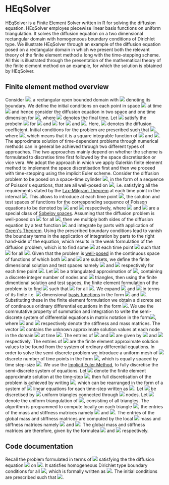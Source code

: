 # HEqSolver
HEqSolver is a Finite Element Solver written in R for solving the diffusion equation. HEqSolver employes piecewise linear basis functions on uniform triangulation. It solves the diffusion equation on a two dimensional rectangular domain with homogeneous boundary conditions of Dirichlet type. We illustrate HEqSolver through an example of the diffusion equation posed on a rectangular domain in which we present both the relevant theory of the finite element method a long with the time-stepping scheme. All this is illustrated through the presentation of the mathematical theory of the finite element method on an example, for which the solution is obtained by HEqSolver. 
## Finite element method overview
Consider <img src="https://latex.codecogs.com/svg.latex?\Large&space;\Omega=(0\,\,\,1)\times(0\,\,\,1)\subset\mathbb{R}^2"/>, a rectangular open bounded domain with <img src="https://latex.codecogs.com/svg.latex?\Large&space;\partial\Omega\subset\mathbb{R}^2"/> denoting its boundary. We define the initial conditions on each point in space <img src="https://latex.codecogs.com/svg.latex?\Large&space;(x,y)\in\Omega"/> at time <img src="https://latex.codecogs.com/svg.latex?\Large&space;t=0"/> and hence consider the diffusion equation in two space and one time dimension for <img src="https://latex.codecogs.com/svg.latex?\Large&space;0<t\leq\,T_{max}"/>, where <img src="https://latex.codecogs.com/svg.latex?\Large&space;T_{max}"/> denotes the final time.  Let <img src="https://latex.codecogs.com/svg.latex?\Large&space;u(x,y,t)"/> satisfy the probelm <img src="https://latex.codecogs.com/svg.latex?\Large&space;\frac{\partial\,u}{\partial\,t}=D\Delta\,u(x,y)"/> for <img src="https://latex.codecogs.com/svg.latex?\Large&space;\!(x,y)\in\Omega,\,\,\,t\in(0\,\,\,T_{max}\]"/> and <img src="https://latex.codecogs.com/svg.latex?\Large&space;u(x,y,t)=0"/> for <img src="https://latex.codecogs.com/svg.latex?\Large&space;\quad(x,y)\in\partial\Omega"/> and <img src="https://latex.codecogs.com/svg.latex?\Large&space;t>0"/>. Here, <img src="https://latex.codecogs.com/svg.latex?\Large&space;D>0"/> denotes the diffusion coefficient. Initial conditions for the problem are prescribed such that <img src="https://latex.codecogs.com/svg.latex?\Large&space;u(x,y,0)=u_0(x,y)"/>, where <img src="https://latex.codecogs.com/svg.latex?\Large&space;u_0(x,y)\in\mathbb{L}_2(\Omega)"/>, which means that it is a square integrable function of <img src="https://latex.codecogs.com/svg.latex?\Large&space;x"/> and <img src="https://latex.codecogs.com/svg.latex?\Large&space;y"/>. The approximate solution of time-dependent problems through numerical methods can in general be achieved through two different types of approaches. The two approaches mainly depend on whether the scheme is formulated to discretise time first followed by the space discretisation or vice vera. We adopt the approach in which we apply Galerkin finite element method to implement the space discretisation first and then we proceed with time-stepping using the implicit Euler scheme. Consider the diffusion problem to be posed on a space-time cylinder <img src="https://latex.codecogs.com/svg.latex?\Large&space;\Omega\times(0\,\,\,T_{max}\]"/>, in the form of a sequence of Poisson's equations, that are all well-posed on <img src="https://latex.codecogs.com/svg.latex?\Large&space;\Omega"/>, i.e. satisfying all the requirements stated by the [Lax-Milgram Theorem](http://mathworld.wolfram.com/Lax-MilgramTheorem.html) at each time point in the interval <img src="https://latex.codecogs.com/svg.latex?\Large&space;(0\,\,\,T_{max}\]"/>. 
This allows to introduce at each time point <img src="https://latex.codecogs.com/svg.latex?\Large&space;t"/>, the solution and test spaces of functions for the corresponding sequence of Poisson equations to be denoted by <img src="https://latex.codecogs.com/svg.latex?\Large&space;H^1_{\Omega}=\{w\in\,H^1:\|w(x,y)\|^2<\infty,\,\|\nabla\,w(x,y)\|^2<\infty\}"/> and <img src="https://latex.codecogs.com/svg.latex?\Large&space;H^1_{\Omega_0}=\{w\in\,H^1:\,w(x,y)=0,\;\,x,y\in\partial\Omega\}"/> respectively, where <img src="https://latex.codecogs.com/svg.latex?\Large&space;H^1_{\Omega}"/> and <img src="https://latex.codecogs.com/svg.latex?\Large&space;H^1_{\Omega_0}"/> are a special class of [Sobelov spaces](https://en.wikipedia.org/wiki/Hilbert_space). Assuming that the diffusion problem is well-posed on <img src="https://latex.codecogs.com/svg.latex?\Large&space;\Omega"/> for all <img src="https://latex.codecogs.com/svg.latex?\Large&space;0<t\leq\,T"/>, then we multiply both sides of the diffusion equation by a test function <img src="https://latex.codecogs.com/svg.latex?\Large&space;w(x,y)\in\,H^1_{\Omega_0}"/> and integrate by parts with application of [Green's Theorem](https://en.wikipedia.org/wiki/Green%27s_theorem). Using the prescribed boundary conditions lead to vanish the boundary terms in the application of integration by parts to the right hand-side of the equation, which results in the weak formulation of the diffusion problem, which is to find some <img src="https://latex.codecogs.com/svg.latex?\Large&space;u\in\,H^1_{\Omega}"/> at each time point <img src="https://latex.codecogs.com/svg.latex?\Large&space;t"/>  such that <img src="https://latex.codecogs.com/svg.latex?\Large&space;\int_{\Omega}\frac{\partial\,u}{\partial\,t}w\,dxdy=-D\int_{\Omega}\nabla\,u\,\cdot\nabla\,w\,dxdy"/> for all <img src="https://latex.codecogs.com/svg.latex?\Large&space;w\in\,H^1_{\Omega_0}"/>. Given that the problem is [well-posed](https://en.wikipedia.org/wiki/Well-posed_problem) in the continuous space of functions of which both <img src="https://latex.codecogs.com/svg.latex?\Large&space;H^1_{\Omega}"/> and <img src="https://latex.codecogs.com/svg.latex?\Large&space;H^1_{\Omega_0}"/> are subsets, we define the finite dimensional solution and test spaces namely <img src="https://latex.codecogs.com/svg.latex?\Large&space;V^h\subset\,H^1_{\Omega}"/> and <img src="https://latex.codecogs.com/svg.latex?\Large&space;V_0^h\subset\,H^1_{\Omega_0}"/> respectively for each time point <img src="https://latex.codecogs.com/svg.latex?\Large&space;t"/>. Let <img src="https://latex.codecogs.com/svg.latex?\Large&space;\Omega^h"/> be a triangulated approximation of <img src="https://latex.codecogs.com/svg.latex?\Large&space;\Omega"/>, containing a discrete integer number of nodes and <img src="https://latex.codecogs.com/svg.latex?\Large&space;K"/> triangles, then using the finite dimentional solution and test spaces, the finite element formulation of the problem is to find <img src="https://latex.codecogs.com/svg.latex?\Large&space;u^h\in\,V^h"/> such that <img src="https://latex.codecogs.com/svg.latex?\Large&space;\int_{\Omega^h}\frac{\partial\,u}{\partial\,t}w^h\,dxdy=-D\int_{\Omega^h}\nabla\,u\cdot\nabla\,w\,dxdy"/> for all <img src="https://latex.codecogs.com/svg.latex?\Large&space;\,w^h\in\,V_0^h"/>.  We expand <img src="https://latex.codecogs.com/svg.latex?\Large&space;u^h"/> and <img src="https://latex.codecogs.com/svg.latex?\Large&space;w^h"/> in terms of its finite i.e. <img src="https://latex.codecogs.com/svg.latex?\Large&space;N"/> dimensional [basis functions](https://en.wikipedia.org/wiki/Basis_function) in the form <img src="https://latex.codecogs.com/svg.latex?\Large&space;u^h=\sum_{i=1}^N\,U_i\phi_i"/> and <img src="https://latex.codecogs.com/svg.latex?\Large&space;w^h=\sum_{j=1}^N\,\phi_j"/>. Substituting these in the finite element formulation we obtain a discrete set of continuous oridnary differential equations in the form <img src="https://latex.codecogs.com/svg.latex?\Large&space;\frac{d}{dt}\Big(\int_{\Omega}\sum_{i=1}^NU_i(t)\phi_i\sum_{j=1}^N\phi_j\,dxdy\Big)=-D\int_{\Omega}\sum_{i=1}^NU_i(t)\nabla\,u\cdot\sum_{j=1}^N\nabla\,\phi_j\,dxdy"/>. We use the commutative property of summation and integration to write the semi-discrete system of differential equations in matrix notation in the form<img src="https://latex.codecogs.com/svg.latex?\Large&space;M\frac{dU}{dt}=-DSU(t)"/>, where <img src="https://latex.codecogs.com/svg.latex?\Large&space;S"/> and <img src="https://latex.codecogs.com/svg.latex?\Large&space;M"/> respectively denote the stiffness and mass matrices. The vector <img src="https://latex.codecogs.com/svg.latex?\Large&space;U"/> contains the unknown approximate solution values at each node in the domain <img src="https://latex.codecogs.com/svg.latex?\Large&space;\Omega^h"/> at time <img src="https://latex.codecogs.com/svg.latex?\Large&space;t"/>. The entries of <img src="https://latex.codecogs.com/svg.latex?\Large&space;S"/> and <img src="https://latex.codecogs.com/svg.latex?\Large&space;M"/> are given by <img src="https://latex.codecogs.com/svg.latex?\Large&space;\[S\]_{i,j}=\int_{\Omega^h}\,\nabla\phi_i\cdot\nabla\phi_j\,dxdy"/> and <img src="https://latex.codecogs.com/svg.latex?\Large&space;\[M\]_{i,j}=\int_{\Omega^h}\phi_i\phi_j\,dxdy"/> respectively. The entries of <img src="https://latex.codecogs.com/svg.latex?\Large&space;U"/> are the finite element approximate solution values to be found from the system of ordinary differential equations. 
In order to solve the semi-discrete problem we introduce a uniform mesh of <img src="https://latex.codecogs.com/svg.latex?\Large&space;T"/> discrete number of time points in the form <img src="https://latex.codecogs.com/svg.latex?\Large&space;(0,\Delta\,t,2\Delta\,t,3\Delta\,t...,T\Delta\,t=T_{max})"/>, which is equally spaced by time step-size <img src="https://latex.codecogs.com/svg.latex?\Large&space;\Delta\,t"/>. We use the [Implicit Euler Method](https://en.wikipedia.org/wiki/Backward_Euler_method), to fully discretise the semi-discrete system of equations. Let <img src="https://latex.codecogs.com/svg.latex?\Large&space;U^m"/> denote the finite element approximate solution at the time-step <img src="https://latex.codecogs.com/svg.latex?\Large&space;m\Delta\,t"/>, then full discretisation of the problem is achieved by writing <img src="https://latex.codecogs.com/svg.latex?\Large&space;M\frac{U^{m+1}-U^m}{\Delta\,t}=-DSU^{m+1}"/>, which can be rearranged in the form of a system of <img src="https://latex.codecogs.com/svg.latex?\Large&space;T"/> linear equations for each time-step written as <img src="https://latex.codecogs.com/svg.latex?\Large&space;U^{m+1}=\Big(S+D\Delta\,t\,M\Big)^{-1}MU^{m}"/>. 
Let <img src="https://latex.codecogs.com/svg.latex?\Large&space;\Omega"/> be discretised by <img src="https://latex.codecogs.com/svg.latex?\Large&space;2N^2"/> uniform triangles connected through <img src="https://latex.codecogs.com/svg.latex?\Large&space;(N+1)^2"/> nodes.  Let <img src="https://latex.codecogs.com/svg.latex?\Large&space;\mathcal{T}"/> denote the uniform triangulation of <img src="https://latex.codecogs.com/svg.latex?\Large&space;\Omega"/>, consisting of all triangles. The algorithm is programmed to compute locally on each triangle <img src="https://latex.codecogs.com/svg.latex?\Large&space;K\in\mathcal{T}"/>, the entries of the mass and stiffness matrices namely <img src="https://latex.codecogs.com/svg.latex?\Large&space;M"/> and <img src="https://latex.codecogs.com/svg.latex?\Large&space;S"/>. The entries of the global mass and stiffness matrices are computed by the local <img src="https://latex.codecogs.com/svg.latex?\Large&space;3\times3"/> mass and stiffness matrices namely  <img src="https://latex.codecogs.com/svg.latex?\Large&space;M"/> and  <img src="https://latex.codecogs.com/svg.latex?\Large&space;S"/>. The global mass and stiffness matrices are therefore, given by the formulea <img src="https://latex.codecogs.com/svg.latex?\Large&space;M_{i,j}=\sum_{K\in\mathcal{T}}\int_{K}\phi_i\phi_jdxdy"/> and <img src="https://latex.codecogs.com/svg.latex?\Large&space;S_{i,j}=\sum_{K\in\mathcal{T}}\int_{K}\nabla\phi_i\cdot\nabla\phi_jdxdy"/> respectively. 
## Code documentation
Recall the problem formulated in terms of <img src="https://latex.codecogs.com/svg.latex?\Large&space;u(x,y,t)"/> satisfying the the diffusion equation <img src="https://latex.codecogs.com/svg.latex?\Large&space;\frac{\partial\,u}{\partial\,t}=\Delta\,u(x,y)"/> on <img src="https://latex.codecogs.com/svg.latex?\Large&space;\Omega=(0\;1)\times(0\;1)"/>. It satisfies homogeneous Dirichlet type boundary conditions for all <img src="https://latex.codecogs.com/svg.latex?\Large&space;t\in(0\,\,\,1\]"/>, which is formally written as <img src="https://latex.codecogs.com/svg.latex?\Large&space;u(x,y,t)=0,\;\,(x,y)\in\partial\Omega"/>. The initial conditions are prescribed such that <img src="https://latex.codecogs.com/svg.latex?\Large&space;u(x,y,0)=1\quad\,(x,y)\in\Omega,\quad\,t=0"/>.

